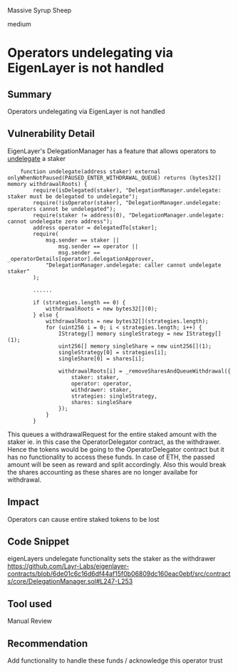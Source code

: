 Massive Syrup Sheep

medium

# Operators undelegating via EigenLayer is not handled

## Summary
Operators undelegating via EigenLayer is not handled

## Vulnerability Detail
EigenLayer's DelegationManager has a feature that allows operators to [undelegate](https://github.com/Layr-Labs/eigenlayer-contracts/blob/6de01c6c16d6df44af15f0b06809dc160eac0ebf/src/contracts/core/DelegationManager.sol#L211) a staker

```solidity
    function undelegate(address staker) external onlyWhenNotPaused(PAUSED_ENTER_WITHDRAWAL_QUEUE) returns (bytes32[] memory withdrawalRoots) {
        require(isDelegated(staker), "DelegationManager.undelegate: staker must be delegated to undelegate");
        require(!isOperator(staker), "DelegationManager.undelegate: operators cannot be undelegated");
        require(staker != address(0), "DelegationManager.undelegate: cannot undelegate zero address");
        address operator = delegatedTo[staker];
        require(
            msg.sender == staker ||
                msg.sender == operator ||
                msg.sender == _operatorDetails[operator].delegationApprover,
            "DelegationManager.undelegate: caller cannot undelegate staker"
        );

        ......

        if (strategies.length == 0) {
            withdrawalRoots = new bytes32[](0);
        } else {
            withdrawalRoots = new bytes32[](strategies.length);
            for (uint256 i = 0; i < strategies.length; i++) {
                IStrategy[] memory singleStrategy = new IStrategy[](1);
                uint256[] memory singleShare = new uint256[](1);
                singleStrategy[0] = strategies[i];
                singleShare[0] = shares[i];

                withdrawalRoots[i] = _removeSharesAndQueueWithdrawal({
                    staker: staker,
                    operator: operator,
                    withdrawer: staker,
                    strategies: singleStrategy,
                    shares: singleShare
                });
            }
        }
```

This queues a withdrawalRequest for the entire staked amount with the staker ie. in this case the OperatorDelegator contract, as the withdrawer. Hence the tokens would be going to the OperatorDelegator contract but it has no functionality to access these funds. In case of ETH, the passed amount will be seen as reward and split accordingly.
Also this would break the shares accounting as these shares are no longer availabe for withdrawal.

## Impact
Operators can cause entire staked tokens to be lost

## Code Snippet
eigenLayers undelegate functionality sets the staker as the withdrawer
https://github.com/Layr-Labs/eigenlayer-contracts/blob/6de01c6c16d6df44af15f0b06809dc160eac0ebf/src/contracts/core/DelegationManager.sol#L247-L253

## Tool used

Manual Review

## Recommendation
Add functionality to handle these funds / acknowledge this operator trust